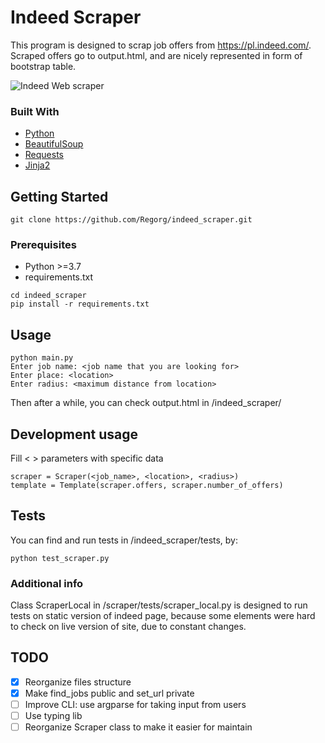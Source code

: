 # Indeed Scraper
This program is designed to scrap job offers from https://pl.indeed.com/. Scraped offers go to output.html, and are nicely represented in form of bootstrap table.

![Indeed Web scraper](https://i.imgur.com/DVAChtO.png)

### Built With
* [Python](https://www.python.org/)
* [BeautifulSoup](https://www.crummy.com/software/BeautifulSoup/bs4/doc/)
* [Requests](https://requests.readthedocs.io/en/master/)
* [Jinja2](https://jinja.palletsprojects.com/en/2.11.x/)



## Getting Started

```
git clone https://github.com/Regorg/indeed_scraper.git
```

### Prerequisites
* Python >=3.7
* requirements.txt
```
cd indeed_scraper
pip install -r requirements.txt
```

<!-- USAGE EXAMPLES -->
## Usage

```
python main.py
Enter job name: <job name that you are looking for>
Enter place: <location>
Enter radius: <maximum distance from location>
```
Then after a while, you can check output.html in /indeed_scraper/

## Development usage

Fill < > parameters with specific data
```
scraper = Scraper(<job_name>, <location>, <radius>)
template = Template(scraper.offers, scraper.number_of_offers)
```

## Tests
You can find and run tests in /indeed_scraper/tests, by:
```
python test_scraper.py
```

### Additional info
Class ScraperLocal in /scraper/tests/scraper_local.py is designed to run tests on static version of indeed page, because some elements were hard to check on live version of site, due to constant changes. 

## TODO
- [x] Reorganize files structure
- [x] Make find_jobs public and set_url private
- [ ] Improve CLI: use argparse for taking input from users
- [ ] Use typing lib
- [ ] Reorganize Scraper class to make it easier for maintain
